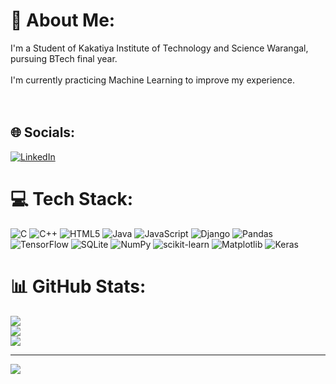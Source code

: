 # 💫 About Me:
I'm a Student of Kakatiya Institute of Technology and Science Warangal, pursuing BTech final year.<br><br>I'm currently practicing Machine Learning to improve my experience.<br><br><br>


## 🌐 Socials:
[![LinkedIn](https://img.shields.io/badge/LinkedIn-%230077B5.svg?logo=linkedin&logoColor=white)]([/nishikanth-reddy-muthyala](https://www.linkedin.com/in/nishikanth-reddy-muthyala/)) 

# 💻 Tech Stack:
![C](https://img.shields.io/badge/c-%2300599C.svg?style=for-the-badge&logo=c&logoColor=white) ![C++](https://img.shields.io/badge/c++-%2300599C.svg?style=for-the-badge&logo=c%2B%2B&logoColor=white) ![HTML5](https://img.shields.io/badge/html5-%23E34F26.svg?style=for-the-badge&logo=html5&logoColor=white) ![Java](https://img.shields.io/badge/java-%23ED8B00.svg?style=for-the-badge&logo=openjdk&logoColor=white) ![JavaScript](https://img.shields.io/badge/javascript-%23323330.svg?style=for-the-badge&logo=javascript&logoColor=%23F7DF1E) ![Django](https://img.shields.io/badge/django-%23092E20.svg?style=for-the-badge&logo=django&logoColor=white) ![Pandas](https://img.shields.io/badge/pandas-%23150458.svg?style=for-the-badge&logo=pandas&logoColor=white) ![TensorFlow](https://img.shields.io/badge/TensorFlow-%23FF6F00.svg?style=for-the-badge&logo=TensorFlow&logoColor=white) ![SQLite](https://img.shields.io/badge/sqlite-%2307405e.svg?style=for-the-badge&logo=sqlite&logoColor=white) ![NumPy](https://img.shields.io/badge/numpy-%23013243.svg?style=for-the-badge&logo=numpy&logoColor=white) ![scikit-learn](https://img.shields.io/badge/scikit--learn-%23F7931E.svg?style=for-the-badge&logo=scikit-learn&logoColor=white) ![Matplotlib](https://img.shields.io/badge/Matplotlib-%23ffffff.svg?style=for-the-badge&logo=Matplotlib&logoColor=black) ![Keras](https://img.shields.io/badge/Keras-%23D00000.svg?style=for-the-badge&logo=Keras&logoColor=white)
# 📊 GitHub Stats:
![](https://github-readme-stats.vercel.app/api?username=Nishikanth-2059&theme=dark&hide_border=false&include_all_commits=false&count_private=false)<br/>
![](https://github-readme-streak-stats.herokuapp.com/?user=Nishikanth-2059&theme=dark&hide_border=false)<br/>
![](https://github-readme-stats.vercel.app/api/top-langs/?username=Nishikanth-2059&theme=dark&hide_border=false&include_all_commits=false&count_private=false&layout=compact)

---
[![](https://visitcount.itsvg.in/api?id=Nishikanth-2059&icon=0&color=0)](https://visitcount.itsvg.in)

<!-- Proudly created with GPRM ( https://gprm.itsvg.in ) -->
